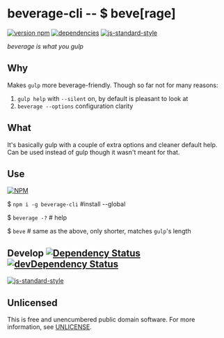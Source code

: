 # beverage-cli -- $ beve[rage]

[![version npm](https://img.shields.io/npm/v/beverage-cli.svg?style=flat-square)](https://www.npmjs.com/package/beverage-cli)
[![dependencies](https://img.shields.io/david/gulpsome/beverage-cli.svg?style=flat-square)](https://david-dm.org/gulpsome/beverage-cli)
[![js-standard-style](https://img.shields.io/badge/code%20style-standard-brightgreen.svg?style=flat-square)](http://standardjs.com)

*beverage is what you gulp*

## Why

Makes `gulp` more beverage-friendly.
Though so far not for many reasons:

1. `gulp help` with `--silent` on, by default is pleasant to look at
2. `beverage --options` configuration clarity

## What

It's basically gulp with a couple of extra options and cleaner default help.
Can be used instead of gulp though it wasn't meant for that.

## Use

[![NPM](https://nodei.co/npm/beverage-cli.png?mini=true)](https://www.npmjs.org/package/beverage-cli)

$ `npm i -g beverage-cli` #install --global

$ `beverage -?` # help

$ `beve` # same as the above, only shorter, matches `gulp`'s length

## Develop [![Dependency Status](https://david-dm.org/gulpsome/beverage-cli.svg)](https://david-dm.org/gulpsome/beverage-cli) [![devDependency Status](https://david-dm.org/gulpsome/beverage-cli/dev-status.svg)](https://david-dm.org/gulpsome/beverage-cli#info=devDependencies)

[![js-standard-style](https://cdn.rawgit.com/feross/standard/master/badge.svg)](https://github.com/feross/standard)

## Unlicensed

This is free and unencumbered public domain software.
For more information, see [UNLICENSE](http://unlicense.org).
